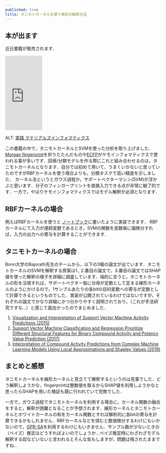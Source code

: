 ```yaml
---
published: true
title: タニモトカーネルを使う場合の解釈方法
---
```

## 本が出ます

近日書籍が販売されます．

<iframe style="width:120px;height:240px;" marginwidth="0" marginheight="0" scrolling="no" frameborder="0" src="https://rcm-fe.amazon-adsystem.com/e/cm?ref=qf_sp_asin_til&t=emyornil-22&m=amazon&o=9&p=8&l=as1&IS1=1&detail=1&asins=4764906155&linkId=9000f3156e2643eea525ec48832f4bd6&bc1=ffffff&lt1=_blank&fc1=333333&lc1=0066c0&bg1=ffffff&f=ifr">
</iframe>

ALT: [実践 マテリアルズインフォマティクス](https://amzn.to/3dSszJL)

この書籍の中で，タニモトカーネルとSVMを使った分析を取り上げました．[Morgan fingerprint](https://pubs.acs.org/doi/10.1021/c160017a018)を折りたたんだものや[ECFP](https://pubs.acs.org/doi/10.1021/ci100050t)がケモインフォマティクスで使われる事が多いです．回帰/分類モデルを作る際にこれと組み合わせるのは，タニモトカーネルとなります．自分では初めて用いて、うまくいかないと思っていたのですがRBFカーネルを使う場合よりも，分類タスクで高い精度を示しました．
カーネル法というとガウス過程か，サポートベクターマシン(SVM)が浮かぶと思います．分子のフィンガープリントを直接入力できる点が非常に魅了的です．一方で，やはりケモインフォマティクスではモデル解釈が必須となります．


## RBFカーネルの場合

例えばRBFカーネルを使うと
[ノートブック](https://nbviewer.jupyter.org/gist/sshojiro/8f6051e6629f709e4aeb247f0b8b5dd4)に書いたように実装できます．
RBFカーネルにて入力が連続変数であるとき，SVMの関数を変数毎に偏微分すれば，入力の出力への寄与を計算することができます．

## タニモトカーネルの場合

Bonn大学のBajorath先生のチームから，以下の3報の論文が出ています．タニモトカーネルのSVMを解釈する原案は1., 2.番目の論文で，3.番目の論文ではSHAP値を使った解釈の様子を詳細に調査しています．端的に言うと，タニモトカーネルの形を注視すれば，サポートベクター毎に分母が定数として定まる線形カーネルのようにかけるので，1サンプルあたりの各bitの目的変数への寄与が定数として計算できるというものでした．実装が公開されているわけではないですが，それぞれの論文でかなり詳細にかつ分かりやすく説明されており，（これが手法研究ですな...）と感じて面白かったのでまとめました．

1. [Visualization and Interpretation of Support Vector Machine Activity Predictions (2015)](https://pubs.acs.org/doi/10.1021/acs.jcim.5b00175)
1. [Support Vector Machine Classification and Regression Prioritize Different Structural Features for Binary Compound Activity and Potency Value Prediction (2017)](https://pubs.acs.org/doi/10.1021/acsomega.7b01079)
1. [Interpretation of Compound Activity Predictions from Complex Machine Learning Models Using Local Approximations and Shapley Values (2019)](https://pubs.acs.org/doi/10.1021/acs.jmedchem.9b01101)

## まとめと感想

タニモトカーネルを線形カーネルと見立てて解釈するというのは見事でした．どう解釈しようかな，fingerprintは整数値を取るからSHAP値を利用しようかなと思ったらSHAPを用いた検証も既に行われていて完敗でした．

一方で，ガウス過程でタニモトカーネルを利用する場合に，カーネル関数の融合をすると，解釈が困難となることが予想されます．線形カーネルとタニモトカーネルとホワイトカーネルの和をカーネル関数とすれば解析的に各bitの寄与を計算できるかもしれません．RBFカーネルなどを挟むと数値微分するわけにもいかないので，[GPR-SA](https://ieeexplore.ieee.org/document/7805174)を利用するわけにもいきません．サンプル数が少ないときの（ベイズ）推定はどうすればよいのでしょうか…ベイズ推定時にわざわざモデル解釈する奴などいないと言われるとそんな気もしますが，問題は残されたままですね…